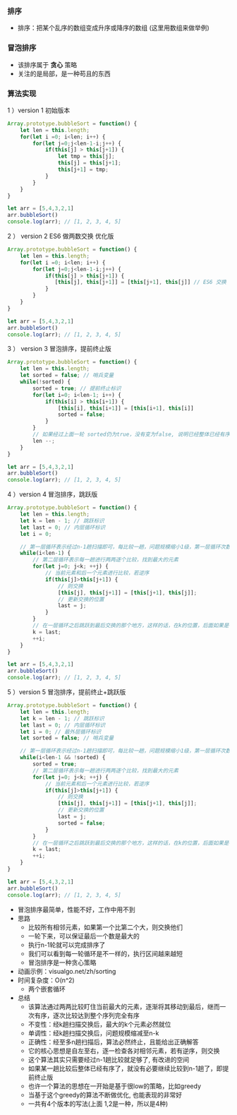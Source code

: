 ### 排序

- 排序：把某个乱序的数组变成升序或降序的数组 (这里用数组来做举例)

### 冒泡排序

- 该排序属于 **贪心** 策略
- 关注的是局部，是一种苟且的东西

### 算法实现

1 ）version 1 初始版本

```js
Array.prototype.bubbleSort = function() {
    let len = this.length;
    for(let i =0; i<len; i++) {
        for(let j=0;j<len-1-i;j++) {
            if(this[j] > this[j+1]) {
                let tmp = this[j];
                this[j] = this[j+1];
                this[j+1] = tmp;
            }
        }
    }
}

let arr = [5,4,3,2,1]
arr.bubbleSort()
console.log(arr); // [1, 2, 3, 4, 5]
```

2 ） version 2 ES6 做两数交换 优化版

```js
Array.prototype.bubbleSort = function() {
    let len = this.length;
    for(let i =0; i<len; i++) {
        for(let j=0;j<len-1-i;j++) {
            if(this[j] > this[j+1]) {
               [this[j], this[j+1]] = [this[j+1], this[j]] // ES6 交换
            }
        }
    }
}

let arr = [5,4,3,2,1]
arr.bubbleSort()
console.log(arr); // [1, 2, 3, 4, 5]
```

3 ） version 3 冒泡排序，提前终止版

```js
Array.prototype.bubbleSort = function() {
    let len = this.length;
    let sorted = false; // 哨兵变量
    while(!sorted) {
        sorted = true; // 提前终止标识
        for(let i=0; i<len-1; i++) {
            if(this[i] > this[i+1]) {
                [this[i], this[i+1]] = [this[i+1], this[i]]
                sorted = false;
            }
        }
        // 如果经过上面一轮 sorted仍为true，没有变为false, 说明已经整体已经有序，可以提前终止了
        len --;
    }
}

let arr = [5,4,3,2,1]
arr.bubbleSort()
console.log(arr); // [1, 2, 3, 4, 5]
```

4 ）version 4 冒泡排序，跳跃版

```js
Array.prototype.bubbleSort = function() {
    let len = this.length;
    let k = len - 1; // 跳跃标识
    let last = 0; // 内层循环标识
    let i = 0;

    // 第一层循环表示经过n-1趟扫描即可，每比较一趟，问题规模缩小1级，第一层循环次数必须不变 n-1 次
    while(i<len-1) {
        // 第二层循环表示每一趟进行两两逐个比较，找到最大的元素
        for(let j=0; j<k; ++j) {
            // 当前元素和后一个元素进行比较，若逆序
            if(this[j]>this[j+1]) {
                // 则交换
                [this[j], this[j+1]] = [this[j+1], this[j]];
                // 更新交换的位置
                last = j;
            }
        }
        // 在一层循环之后跳跃到最后交换的那个地方，这样的话，在k的位置，后面如果是有序，就可以直接跳过了
        k = last;
        ++i;
    }
}

let arr = [5,4,3,2,1]
arr.bubbleSort()
console.log(arr); // [1, 2, 3, 4, 5]
```

5 ）version 5 冒泡排序，提前终止+跳跃版

```js
Array.prototype.bubbleSort = function() {
    let len = this.length;
    let k = len - 1; // 跳跃标识
    let last = 0; // 内层循环标识
    let i = 0; // 最外层循环标识
    let sorted = false; // 哨兵变量

    // 第一层循环表示经过n-1趟扫描即可，每比较一趟，问题规模缩小1级，第一层循环次数必须不变 n-1 次
    while(i<len-1 && !sorted) {
        sorted = true;
        // 第二层循环表示每一趟进行两两逐个比较，找到最大的元素
        for(let j=0; j<k; ++j) {
            // 当前元素和后一个元素进行比较，若逆序
            if(this[j]>this[j+1]) {
                // 则交换
                [this[j], this[j+1]] = [this[j+1], this[j]];
                // 更新交换的位置
                last = j;
                sorted = false;
            }
        }
        // 在一层循环之后跳跃到最后交换的那个地方，这样的话，在k的位置，后面如果是有序，就可以直接跳过了
        k = last;
        ++i;
    }
}

let arr = [5,4,3,2,1]
arr.bubbleSort()
console.log(arr); // [1, 2, 3, 4, 5]
```

- 冒泡排序最简单，性能不好，工作中用不到
- 思路
    * 比较所有相邻元素，如果第一个比第二个大，则交换他们
    * 一轮下来，可以保证最后一个数是最大的
    * 执行n-1轮就可以完成排序了
    * 我们可以看到每一轮循环是不一样的，执行区间越来越短
    * 冒泡排序是一种贪心策略
- 动画示例：visualgo.net/zh/sorting
- 时间复杂度：O(n^2)
    * 两个嵌套循环
- 总结
    * 该算法通过两两比较盯住当前最大的元素，逐渐将其移动到最后，继而一次有序，逐次比较达到整个序列完全有序
    * 不变性：经k趟扫描交换后，最大的k个元素必然就位
    * 单调性：经k趟扫描交换后，问题规模缩减至n-k
    * 正确性：经至多n趟扫描后，算法必然终止，且能给出正确解答
    * 它的核心思想是自左至右，逐一检查各对相邻元素，若有逆序，则交换
    * 这个算法其实只需要经过n-1趟比较就足够了, 有改进的空间
    * 如果某一趟比较后整体已经有序了，就没有必要继续比较到n-1趟了，即提前终止版
    * 也许一个算法的思想在一开始是基于很low的策略，比如greedy
    * 当基于这个greedy的算法不断做优化, 也能表现的非常好
    * 一共有4个版本的写法(上面 1,2是一种，所以是4种)
